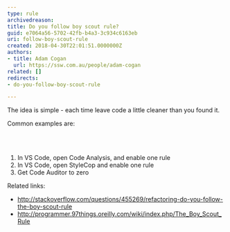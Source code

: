 ```yaml
---
type: rule
archivedreason: 
title: Do you follow boy scout rule?
guid: e7064a56-5702-42fb-b4a3-3c934c6163eb
uri: follow-boy-scout-rule
created: 2018-04-30T22:01:51.0000000Z
authors:
- title: Adam Cogan
  url: https://ssw.com.au/people/adam-cogan
related: []
redirects:
- do-you-follow-boy-scout-rule

---
```



<p>​The idea is simple -&#160;each time leave code a little cleaner than you found it.<br></p><p>Common examples are&#58;</p>
<br><excerpt class='endintro'></excerpt><br>
<ol><li>In VS Code, open Code Analysis, and enable one rule<br></li><li>In VS Code, open StyleCop and enable one rule<br></li><li>Get Code Auditor to zero<br></li></ol><p>Related links&#58;</p><ul><li><a href="http&#58;//stackoverflow.com/questions/455269/refactoring-do-you-follow-the-boy-scout-rule">http&#58;//stackoverflow.com/questions/455269/refactoring-do-you-follow-the-boy-scout-rule​</a></li><li><a href="http&#58;//programmer.97things.oreilly.com/wiki/index.php/The_Boy_Scout_Rule">http&#58;//programmer.97things.oreilly.com/wiki/index.php/The_Boy_Scout_Rule</a>​<br></li></ul>


